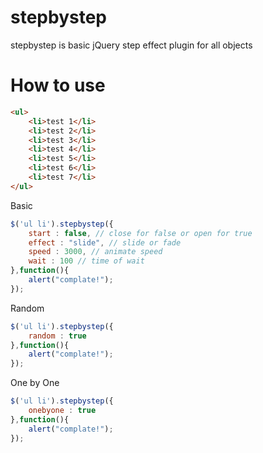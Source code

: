 stepbystep
==========

stepbystep is basic jQuery step effect plugin for all objects

How to use
==========

```html
<ul>
	<li>test 1</li>
	<li>test 2</li>
	<li>test 3</li>
	<li>test 4</li>
	<li>test 5</li>
	<li>test 6</li>
	<li>test 7</li>
</ul>
```

Basic
```js
$('ul li').stepbystep({
	start : false, // close for false or open for true
	effect : "slide", // slide or fade
	speed : 3000, // animate speed
	wait : 100 // time of wait
},function(){
	alert("complate!");
});
```
Random
```js
$('ul li').stepbystep({
	random : true
},function(){
	alert("complate!");
});
```
One by One
```js
$('ul li').stepbystep({
	onebyone : true
},function(){
	alert("complate!");
});
```

